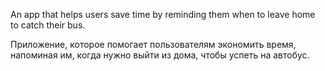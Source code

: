 An app that helps users save time by reminding them when to leave home to catch their bus.

Приложение, которое помогает пользователям экономить время, напоминая им, когда нужно выйти из дома, чтобы успеть на автобус.
